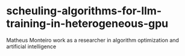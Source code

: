 # scheuling-algorithms-for-llm-training-in-heterogeneous-gpu
Matheus Monteiro work as a researcher in algorithm optimization and artificial intelligence
